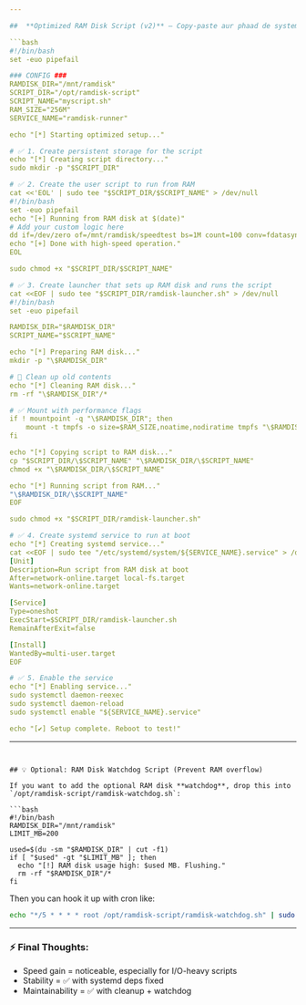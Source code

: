 ```yaml
---

##  **Optimized RAM Disk Script (v2)** — Copy-paste aur phaad de system ko speed mein

```bash
#!/bin/bash
set -euo pipefail

### CONFIG ###
RAMDISK_DIR="/mnt/ramdisk"
SCRIPT_DIR="/opt/ramdisk-script"
SCRIPT_NAME="myscript.sh"
RAM_SIZE="256M"
SERVICE_NAME="ramdisk-runner"

echo "[*] Starting optimized setup..."

# ✅ 1. Create persistent storage for the script
echo "[*] Creating script directory..."
sudo mkdir -p "$SCRIPT_DIR"

# ✅ 2. Create the user script to run from RAM
cat <<'EOL' | sudo tee "$SCRIPT_DIR/$SCRIPT_NAME" > /dev/null
#!/bin/bash
set -euo pipefail
echo "[+] Running from RAM disk at $(date)"
# Add your custom logic here
dd if=/dev/zero of=/mnt/ramdisk/speedtest bs=1M count=100 conv=fdatasync
echo "[+] Done with high-speed operation."
EOL

sudo chmod +x "$SCRIPT_DIR/$SCRIPT_NAME"

# ✅ 3. Create launcher that sets up RAM disk and runs the script
cat <<EOF | sudo tee "$SCRIPT_DIR/ramdisk-launcher.sh" > /dev/null
#!/bin/bash
set -euo pipefail

RAMDISK_DIR="$RAMDISK_DIR"
SCRIPT_NAME="$SCRIPT_NAME"

echo "[*] Preparing RAM disk..."
mkdir -p "\$RAMDISK_DIR"

# 🧼 Clean up old contents
echo "[*] Cleaning RAM disk..."
rm -rf "\$RAMDISK_DIR"/*

# ✅ Mount with performance flags
if ! mountpoint -q "\$RAMDISK_DIR"; then
    mount -t tmpfs -o size=$RAM_SIZE,noatime,nodiratime tmpfs "\$RAMDISK_DIR"
fi

echo "[*] Copying script to RAM disk..."
cp "$SCRIPT_DIR/\$SCRIPT_NAME" "\$RAMDISK_DIR/\$SCRIPT_NAME"
chmod +x "\$RAMDISK_DIR/\$SCRIPT_NAME"

echo "[*] Running script from RAM..."
"\$RAMDISK_DIR/\$SCRIPT_NAME"
EOF

sudo chmod +x "$SCRIPT_DIR/ramdisk-launcher.sh"

# ✅ 4. Create systemd service to run at boot
echo "[*] Creating systemd service..."
cat <<EOF | sudo tee "/etc/systemd/system/${SERVICE_NAME}.service" > /dev/null
[Unit]
Description=Run script from RAM disk at boot
After=network-online.target local-fs.target
Wants=network-online.target

[Service]
Type=oneshot
ExecStart=$SCRIPT_DIR/ramdisk-launcher.sh
RemainAfterExit=false

[Install]
WantedBy=multi-user.target
EOF

# ✅ 5. Enable the service
echo "[*] Enabling service..."
sudo systemctl daemon-reexec
sudo systemctl daemon-reload
sudo systemctl enable "${SERVICE_NAME}.service"

echo "[✔] Setup complete. Reboot to test!"
```

---
```


## 💡 Optional: RAM Disk Watchdog Script (Prevent RAM overflow)

If you want to add the optional RAM disk **watchdog**, drop this into `/opt/ramdisk-script/ramdisk-watchdog.sh`:

```bash
#!/bin/bash
RAMDISK_DIR="/mnt/ramdisk"
LIMIT_MB=200

used=$(du -sm "$RAMDISK_DIR" | cut -f1)
if [ "$used" -gt "$LIMIT_MB" ]; then
  echo "[!] RAM disk usage high: $used MB. Flushing."
  rm -rf "$RAMDISK_DIR"/*
fi
```

Then you can hook it up with cron like:

```bash
echo "*/5 * * * * root /opt/ramdisk-script/ramdisk-watchdog.sh" | sudo tee /etc/cron.d/ramdisk-watchdog
```

---

### ⚡ Final Thoughts:
- Speed gain = noticeable, especially for I/O-heavy scripts  
- Stability = ✅ with systemd deps fixed  
- Maintainability = ✅ with cleanup + watchdog  
